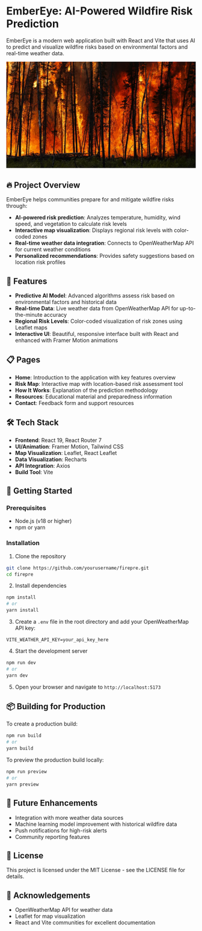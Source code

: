 # EmberEye: AI-Powered Wildfire Risk Prediction

EmberEye is a modern web application built with React and Vite that uses AI to predict and visualize wildfire risks based on environmental factors and real-time weather data.

![Wildfire Risk Prediction Tool](firepre/src/assets/wildfire.webp)

## 🔥 Project Overview

EmberEye helps communities prepare for and mitigate wildfire risks through:

- **AI-powered risk prediction**: Analyzes temperature, humidity, wind speed, and vegetation to calculate risk levels
- **Interactive map visualization**: Displays regional risk levels with color-coded zones
- **Real-time weather data integration**: Connects to OpenWeatherMap API for current weather conditions
- **Personalized recommendations**: Provides safety suggestions based on location risk profiles

## 🚀 Features

- **Predictive AI Model**: Advanced algorithms assess risk based on environmental factors and historical data
- **Real-time Data**: Live weather data from OpenWeatherMap API for up-to-the-minute accuracy
- **Regional Risk Levels**: Color-coded visualization of risk zones using Leaflet maps
- **Interactive UI**: Beautiful, responsive interface built with React and enhanced with Framer Motion animations

## 📋 Pages

- **Home**: Introduction to the application with key features overview
- **Risk Map**: Interactive map with location-based risk assessment tool
- **How It Works**: Explanation of the prediction methodology
- **Resources**: Educational material and preparedness information
- **Contact**: Feedback form and support resources

## 🛠️ Tech Stack

- **Frontend**: React 19, React Router 7
- **UI/Animation**: Framer Motion, Tailwind CSS
- **Map Visualization**: Leaflet, React Leaflet
- **Data Visualization**: Recharts
- **API Integration**: Axios
- **Build Tool**: Vite

## 🚀 Getting Started

### Prerequisites

- Node.js (v18 or higher)
- npm or yarn

### Installation

1. Clone the repository
```bash
git clone https://github.com/yourusername/firepre.git
cd firepre
```

2. Install dependencies
```bash
npm install
# or
yarn install
```

3. Create a `.env` file in the root directory and add your OpenWeatherMap API key:
```
VITE_WEATHER_API_KEY=your_api_key_here
```

4. Start the development server
```bash
npm run dev
# or
yarn dev
```

5. Open your browser and navigate to `http://localhost:5173`

## 📦 Building for Production

To create a production build:

```bash
npm run build
# or
yarn build
```

To preview the production build locally:

```bash
npm run preview
# or
yarn preview
```

## 🧪 Future Enhancements

- Integration with more weather data sources
- Machine learning model improvement with historical wildfire data
- Push notifications for high-risk alerts
- Community reporting features

## 📄 License

This project is licensed under the MIT License - see the LICENSE file for details.

## 🙏 Acknowledgements

- OpenWeatherMap API for weather data
- Leaflet for map visualization
- React and Vite communities for excellent documentation
